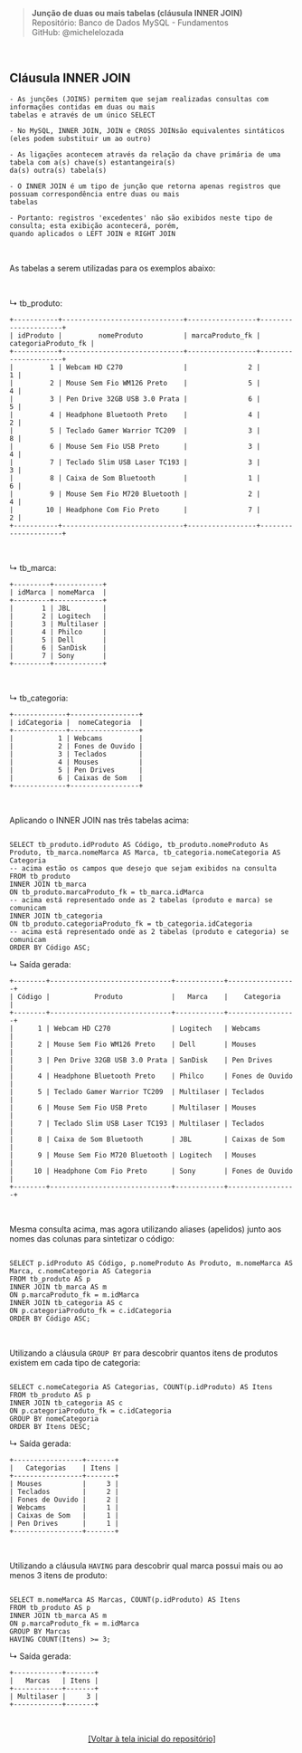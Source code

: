 > **Junção de duas ou mais tabelas (cláusula INNER JOIN)**     
> Repositório: Banco de Dados MySQL - Fundamentos    
> GitHub: @michelelozada
&nbsp;
     
&nbsp;  
## Cláusula INNER JOIN
```
- As junções (JOINS) permitem que sejam realizadas consultas com informações contidas em duas ou mais 
tabelas e através de um único SELECT
  
- No MySQL, INNER JOIN, JOIN e CROSS JOINsão equivalentes sintáticos (eles podem substituir um ao outro)  
  
- As ligações acontecem através da relação da chave primária de uma tabela com a(s) chave(s) estantangeira(s)
da(s) outra(s) tabela(s)  
  
- O INNER JOIN é um tipo de junção que retorna apenas registros que possuam correspondência entre duas ou mais
tabelas  
  
- Portanto: registros 'excedentes' não são exibidos neste tipo de consulta; esta exibição acontecerá, porém, 
quando aplicados o LEFT JOIN e RIGHT JOIN  
```

&nbsp;  

As tabelas a serem utilizadas para os exemplos abaixo:

&nbsp;  

↳ tb_produto:

```
+-----------+------------------------------+-----------------+---------------------+
| idProduto |         nomeProduto          | marcaProduto_fk | categoriaProduto_fk |
+-----------+------------------------------+-----------------+---------------------+
|         1 | Webcam HD C270               |               2 |                   1 |
|         2 | Mouse Sem Fio WM126 Preto    |               5 |                   4 |
|         3 | Pen Drive 32GB USB 3.0 Prata |               6 |                   5 |
|         4 | Headphone Bluetooth Preto    |               4 |                   2 |
|         5 | Teclado Gamer Warrior TC209  |               3 |                   8 |
|         6 | Mouse Sem Fio USB Preto      |               3 |                   4 |
|         7 | Teclado Slim USB Laser TC193 |               3 |                   3 |
|         8 | Caixa de Som Bluetooth       |               1 |                   6 |
|         9 | Mouse Sem Fio M720 Bluetooth |               2 |                   4 |
|        10 | Headphone Com Fio Preto      |               7 |                   2 |
+-----------+------------------------------+-----------------+---------------------+
```

&nbsp; 

↳ tb_marca:
```
+---------+------------+
| idMarca | nomeMarca  |
+---------+------------+
|       1 | JBL        |
|       2 | Logitech   |
|       3 | Multilaser |
|       4 | Philco     |
|       5 | Dell       |
|       6 | SanDisk    |
|       7 | Sony       |
+---------+------------+
```

&nbsp;

↳ tb_categoria:

```
+-------------+-----------------+
| idCategoria |  nomeCategoria  |
+-------------+-----------------+
|           1 | Webcams         |
|           2 | Fones de Ouvido |
|           3 | Teclados        |
|           4 | Mouses          |
|           5 | Pen Drives      |
|           6 | Caixas de Som   |
+-------------+-----------------+
```

&nbsp;

Aplicando o INNER JOIN nas três tabelas acima:
```mysql

SELECT tb_produto.idProduto AS Código, tb_produto.nomeProduto As Produto, tb_marca.nomeMarca AS Marca, tb_categoria.nomeCategoria AS Categoria
-- acima estão os campos que desejo que sejam exibidos na consulta
FROM tb_produto
INNER JOIN tb_marca
ON tb_produto.marcaProduto_fk = tb_marca.idMarca
-- acima está representado onde as 2 tabelas (produto e marca) se comunicam
INNER JOIN tb_categoria
ON tb_produto.categoriaProduto_fk = tb_categoria.idCategoria
-- acima está representado onde as 2 tabelas (produto e categoria) se comunicam
ORDER BY Código ASC;
```

↳ Saída gerada: 
```
+--------+------------------------------+------------+-----------------+
| Código |           Produto            |   Marca    |    Categoria    |
+--------+------------------------------+------------+-----------------+
|      1 | Webcam HD C270               | Logitech   | Webcams         |
|      2 | Mouse Sem Fio WM126 Preto    | Dell       | Mouses          |
|      3 | Pen Drive 32GB USB 3.0 Prata | SanDisk    | Pen Drives      |
|      4 | Headphone Bluetooth Preto    | Philco     | Fones de Ouvido |
|      5 | Teclado Gamer Warrior TC209  | Multilaser | Teclados        |
|      6 | Mouse Sem Fio USB Preto      | Multilaser | Mouses          |
|      7 | Teclado Slim USB Laser TC193 | Multilaser | Teclados        |
|      8 | Caixa de Som Bluetooth       | JBL        | Caixas de Som   |
|      9 | Mouse Sem Fio M720 Bluetooth | Logitech   | Mouses          |
|     10 | Headphone Com Fio Preto      | Sony       | Fones de Ouvido |
+--------+------------------------------+------------+-----------------+

```

&nbsp;

Mesma consulta acima, mas agora utilizando aliases (apelidos) junto aos nomes das colunas para sintetizar o código:
```mysql

SELECT p.idProduto AS Código, p.nomeProduto As Produto, m.nomeMarca AS Marca, c.nomeCategoria AS Categoria
FROM tb_produto AS p
INNER JOIN tb_marca AS m
ON p.marcaProduto_fk = m.idMarca
INNER JOIN tb_categoria AS c
ON p.categoriaProduto_fk = c.idCategoria
ORDER BY Código ASC;
```

&nbsp;

Utilizando a cláusula `GROUP BY` para descobrir quantos itens de produtos existem em cada tipo de categoria:
```mysql

SELECT c.nomeCategoria AS Categorias, COUNT(p.idProduto) AS Itens
FROM tb_produto AS p
INNER JOIN tb_categoria AS c
ON p.categoriaProduto_fk = c.idCategoria
GROUP BY nomeCategoria
ORDER BY Itens DESC;
```

↳ Saída gerada: 
```
+-----------------+-------+
|   Categorias    | Itens |
+-----------------+-------+
| Mouses          |     3 |
| Teclados        |     2 |
| Fones de Ouvido |     2 |
| Webcams         |     1 |
| Caixas de Som   |     1 |
| Pen Drives      |     1 |
+-----------------+-------+
```

&nbsp;

Utilizando a cláusula `HAVING` para descobrir qual marca possui mais ou ao menos 3 itens de produto:
```mysql

SELECT m.nomeMarca AS Marcas, COUNT(p.idProduto) AS Itens
FROM tb_produto AS p
INNER JOIN tb_marca AS m
ON p.marcaProduto_fk = m.idMarca
GROUP BY Marcas
HAVING COUNT(Itens) >= 3;
```

↳ Saída gerada: 
```
+------------+-------+
|   Marcas   | Itens |
+------------+-------+
| Multilaser |     3 |
+------------+-------+
```

&nbsp;

<div align="center">
<a href="https://github.com/michelelozada/MySQL-Study-Notes">[Voltar à tela inicial do repositório]</a>
</div>